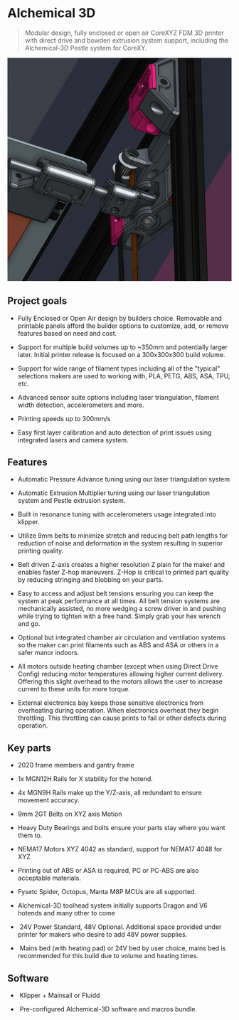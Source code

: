 # Alchemical 3D

> Modular design, fully enclosed or open air CoreXYZ FDM 3D printer with direct drive and bowden extrusion system support, including the Alchemical-3D Pestle system for CoreXY.

 ![Alchemical Fire 1 Teaser](/assets/images/alchemical_fire1_web.png)

## Project goals

- Fully Enclosed or Open Air design by builders choice.  Removable and printable panels afford the builder options to customize, add, or remove features based on need and cost.

- Support for multiple build volumes up to ~350mm and potentially larger later.   Initial printer release is focused on a 300x300x300 build volume.

- Support for wide range of filament types including all of the "typical" selections makers are used to working with, PLA, PETG, ABS, ASA, TPU, etc.

- Advanced sensor suite options including laser triangulation, filament width detection, accelerometers and more.

- Printing speeds up to 300mm/s

- Easy first layer calibration and auto detection of print issues using integrated lasers and camera system.


## Features


- Automatic Pressure Advance tuning using our laser triangulation system

- Automatic Extrusion Multiplier tuning using our laser triangulation system and Pestle extrusion system.

- Built in resonance tuning with accelerometers usage integrated into klipper.

- Utilize 9mm belts to minimize stretch and reducing belt path lengths for reduction of noise and deformation in the system resulting in superior printing quality.

- Belt driven Z-axis creates a higher resolution Z plain for the maker and enables faster Z-hop maneuvers.  Z-Hop is critical to printed part quality by reducing stringing and blobbing on your parts.

- Easy to access and adjust belt tensions ensuring you can keep the system at peak performance at all times.   All belt tension systems are mechanically assisted, no more wedging a screw driver in and pushing while trying to tighten with a free hand.  Simply grab your hex wrench and go.

- Optional but integrated chamber air circulation and ventilation systems so the maker can print filaments such as ABS and ASA or others in a safer manor indoors.

- All motors outside heating chamber (except when using Direct Drive Config) reducing motor temperatures allowing higher current delivery.  Offering this slight overhead to the motors allows the user to increase current to these units for more torque.

- External electronics bay keeps those sensitive electronics from overheating during operation.  When electronics overheat they begin throttling.  This throttling can cause prints to fail or other defects during operation.


## Key parts

- 2020 frame members and gantry frame

- 1x MGN12H Rails for X stability for the hotend.

- 4x MGN9H Rails make up the Y/Z-axis, all redundant to ensure movement accuracy.

- 9mm 2GT Belts on XYZ axis Motion

- Heavy Duty Bearings and bolts ensure your parts stay where you want them to.

- NEMA17 Motors XYZ 4042 as standard, support for NEMA17 4048 for XYZ

- Printing out of ABS or ASA is required, PC or PC-ABS are also acceptable materials.

- Fysetc Spider, Octopus, Manta M8P MCUs are all supported.

- Alchemical-3D toolhead system initially supports Dragon and V6 hotends and many other to come

-  24V Power Standard, 48V Optional.   Additional space provided under printer for makers who desire to add 48V power supplies.

-  Mains bed (with heating pad) or 24V bed by user choice, mains bed is recommended for this build due to volume and heating times.

## Software

-  Klipper + Mainsail or Fluidd

-  Pre-configured Alchemical-3D software and macros bundle.
